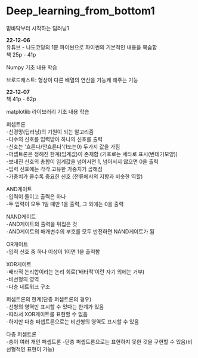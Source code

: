 # Deep_learning_from_bottom1
밑바닥부터 시작하는 딥러닝1  

**22-12-06**  
유튜브 - 나도코딩의 1분 파이썬으로 파이썬의 기본적인 내용을 복습함  
책 25p - 41p  

Numpy 기초 내용 학습  

브로드캐스트: 형상이 다른 배열의 연산을 가능케 해주는 기능  

**22-12-07**  
책 41p - 62p  

matplotlib 라이브러리 기초 내용 학습  

퍼셉트론  
-신경망(딥러닝)의 기원이 되는 알고리즘  
-다수의 신호를 입력받아 하나의 신호를 출력  
-신호는 '흐른다/안흐른다'(1또는0) 두가지 값을 가짐  
-퍼셉트론은 정해진 한계(임계값)이 존재함 (기호로는 세타로 표시(번데기모양))  
-보내진 신호의 총합이 임계값을 넘어서면 1, 넘어서지 않으면 0을 출력  
-입력 신호에는 각각 고유한 가중치가 곱해짐  
-가중치가 클수록 중요한 신호 (전류에서의 저항과 비슷한 역할)  

AND게이트  
-입력이 둘이고 출력은 하나  
-두 입력이 모두 1일 때만 1을 출력, 그 외에는 0을 출력  

NAND게이트  
-AND게이트의 출력을 뒤집은 것  
-AND게이트의 매개변수의 부호를 모두 반전하면 NAND게이트가 됨  

OR게이트  
-입력 신호 중 하나 이상이 1이면 1을 출력함  

XOR게이트  
-배타적 논리합이라는 논리 회로('배타적'이란 자기 외에는 거부)  
-비선형의 영역  
-다층 네트워크 구조  

퍼셉트론의 한계(단층 퍼셉트론의 경우)  
-선형의 영역만 표시할 수 있다는 한계가 있음  
-따라서 XOR게이트를 표현할 수 없음  
-하지만 다층 퍼셉트론으로는 비선형의 영역도 표시할 수 있음  

다층 퍼셉트론  
-층이 여러 개인 퍼셉트론
-단층 퍼셉트론으로는 표현하지 못한 것을 구현할 수 있음(비선형적인 표현이 가능)